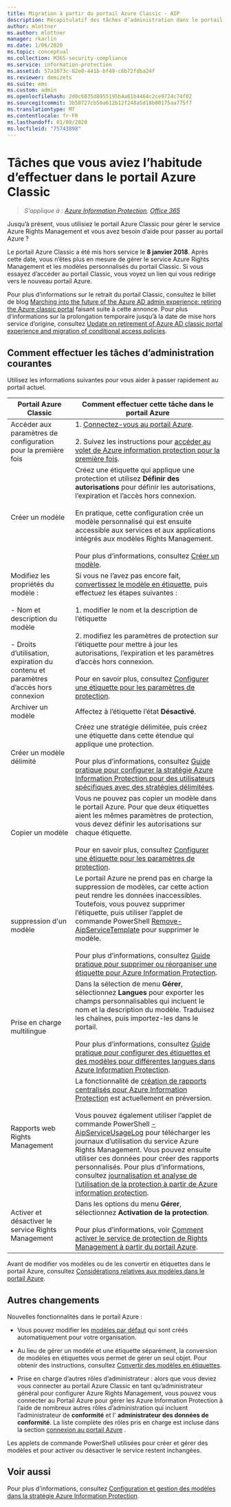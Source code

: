 ```yaml
---
title: Migration à partir du portail Azure Classic - AIP
description: Récapitulatif des tâches d’administration dans le portail Azure que vous aviez l’habitude d’effectuer dans le portail Azure Classic
author: mlottner
ms.author: mlottner
manager: rkarlin
ms.date: 1/06/2020
ms.topic: conceptual
ms.collection: M365-security-compliance
ms.service: information-protection
ms.assetid: 57a1073c-02e0-441b-bf49-c6b72fdba24f
ms.reviewer: demizets
ms.suite: ems
ms.custom: admin
ms.openlocfilehash: 2d0c6035d8955195b4a61b4464c2ce9724c74f02
ms.sourcegitcommit: 3b50727cb50a612b12f248a5d18b00175aa775f7
ms.translationtype: MT
ms.contentlocale: fr-FR
ms.lasthandoff: 01/08/2020
ms.locfileid: "75743898"
---
```

# <a name="tasks-that-you-used-to-do-with-the-azure-classic-portal"></a>Tâches que vous aviez l’habitude d’effectuer dans le portail Azure Classic

>*S’applique à : [Azure Information Protection](https://azure.microsoft.com/pricing/details/information-protection), [Office 365](https://download.microsoft.com/download/E/C/F/ECF42E71-4EC0-48FF-AA00-577AC14D5B5C/Azure_Information_Protection_licensing_datasheet_EN-US.pdf)*


Jusqu’à présent, vous utilisiez le portail Azure Classic pour gérer le service Azure Rights Management et vous avez besoin d’aide pour passer au portail Azure ?

Le portail Azure Classic a été mis hors service le **8 janvier 2018**. Après cette date, vous n’êtes plus en mesure de gérer le service Azure Rights Management et les modèles personnalisés du portail Classic. Si vous essayez d’accéder au portail Classic, vous voyez un lien qui vous redirige vers le nouveau portail Azure.

Pour plus d’informations sur le retrait du portail Classic, consultez le billet de blog [Marching into the future of the Azure AD admin experience: retiring the Azure classic portal](https://cloudblogs.microsoft.com/enterprisemobility/2017/09/18/marching-into-the-future-of-the-azure-ad-admin-experience-retiring-the-azure-classic-portal/) faisant suite à cette annonce. Pour plus d’informations sur la prolongation temporaire jusqu’à la date de mise hors service d’origine, consultez [Update on retirement of Azure AD classic portal experience and migration of conditional access policies](https://cloudblogs.microsoft.com/enterprisemobility/2017/11/29/update-on-retirement-of-azure-ad-classic-portal-experience-and-migration-of-conditional-access-policies/).

## <a name="how-to-do-your-familiar-admin-tasks"></a>Comment effectuer les tâches d’administration courantes

Utilisez les informations suivantes pour vous aider à passer rapidement au portail actuel.

|Portail Azure Classic|Comment effectuer cette tâche dans le portail Azure
|-----------|--------------------|
|Accéder aux paramètres de configuration pour la première fois|1. [Connectez-vous au portail Azure](configure-policy.md#signing-in-to-the-azure-portal).<br /><br />2. Suivez les instructions pour [accéder au volet de Azure information protection pour la première fois](configure-policy.md#to-access-the-azure-information-protection-pane-for-the-first-time).
|Créer un modèle|Créez une étiquette qui applique une protection et utilisez **Définir des autorisations** pour définir les autorisations, l’expiration et l’accès hors connexion. <br /><br />En pratique, cette configuration crée un modèle personnalisé qui est ensuite accessible aux services et aux applications intégrés aux modèles Rights Management.<br /><br />Pour plus d’informations, consultez [Créer un modèle](configure-policy-templates.md#to-create-a-new-template).
|Modifiez les propriétés du modèle : <br /><br />- Nom et description du modèle<br /><br />- Droits d’utilisation, expiration du contenu et paramètres d’accès hors connexion|Si vous ne l’avez pas encore fait, [convertissez le modèle en étiquette](configure-policy-templates.md#to-convert-templates-to-labels), puis effectuez les étapes suivantes :<br /><br />1. modifier le nom et la description de l’étiquette<br /><br />2. modifiez les paramètres de protection sur l’étiquette pour mettre à jour les autorisations, l’expiration et les paramètres d’accès hors connexion.<br /><br />Pour en savoir plus, consultez [Configurer une étiquette pour les paramètres de protection](configure-policy-protection.md#to-configure-a-label-for-protection-settings).
|Archiver un modèle|Affectez à l’étiquette l’état **Désactivé**.
|Créer un modèle délimité|Créez une stratégie délimitée, puis créez une étiquette dans cette étendue qui applique une protection. <br /><br />Pour plus d’informations, consultez [Guide pratique pour configurer la stratégie Azure Information Protection pour des utilisateurs spécifiques avec des stratégies délimitées](configure-policy-scope.md).
|Copier un modèle|Vous ne pouvez pas copier un modèle dans le portail Azure. Pour que deux étiquettes aient les mêmes paramètres de protection, vous devez définir les autorisations sur chaque étiquette. <br /><br />Pour en savoir plus, consultez [Configurer une étiquette pour les paramètres de protection](configure-policy-protection.md#to-configure-a-label-for-protection-settings).
|suppression d'un modèle|Le portail Azure ne prend pas en charge la suppression de modèles, car cette action peut rendre les données inaccessibles. Toutefois, vous pouvez supprimer l’étiquette, puis utiliser l’applet de commande PowerShell [Remove-AipServiceTemplate](/powershell/module/aipservice/remove-aipservicetemplate) pour supprimer le modèle. <br /><br />Pour plus d’informations, consultez [Guide pratique pour supprimer ou réorganiser une étiquette pour Azure Information Protection](configure-policy-delete-reorder.md).
|Prise en charge multilingue|Dans la sélection de menu **Gérer**, sélectionnez **Langues** pour exporter les champs personnalisables qui incluent le nom et la description du modèle. Traduisez les chaînes, puis importez-les dans le portail. <br /><br />Pour plus d’informations, consultez [Guide pratique pour configurer des étiquettes et des modèles pour différentes langues dans Azure Information Protection](configure-policy-languages.md).
|Rapports web Rights Management|La fonctionnalité de [création de rapports centralisés pour Azure Information Protection](reports-aip.md) est actuellement en préversion.<br /><br />Vous pouvez également utiliser l’applet de commande PowerShell [-AipServiceUsageLog](/powershell/module/aipservice/get-aipserviceuserlog) pour télécharger les journaux d’utilisation du service Azure Rights Management. Vous pouvez ensuite utiliser ces données pour créer des rapports personnalisés. Pour plus d’informations, consultez [journalisation et analyse de l’utilisation de la protection à partir de Azure information protection](log-analyze-usage.md).
|Activer et désactiver le service Rights Management|Dans les options du menu **Gérer**, sélectionnez **Activation de la protection**.<br /><br />Pour plus d’informations, voir [Comment activer le service de protection de Rights Management à partir du portail Azure](activate-azure.md).

Avant de modifier vos modèles ou de les convertir en étiquettes dans le portail Azure, consultez [Considérations relatives aux modèles dans le portail Azure](configure-policy-templates.md#considerations-for-templates-in-the-azure-portal).


## <a name="what-else-has-changed"></a>Autres changements

Nouvelles fonctionnalités dans le portail Azure :

- Vous pouvez modifier les [modèles par défaut](configure-policy-templates.md#default-templates) qui sont créés automatiquement pour votre organisation.

- Au lieu de gérer un modèle et une étiquette séparément, la conversion de modèles en étiquettes vous permet de gérer un seul objet. Pour obtenir des instructions, consultez [Convertir des modèles en étiquettes](configure-policy-templates.md#to-convert-templates-to-labels).

- Prise en charge d’autres rôles d’administrateur : alors que vous deviez vous connecter au portail Azure Classic en tant qu’administrateur général pour configurer Azure Rights Management, vous pouvez vous connecter au Portail Azure pour gérer les Azure Information Protection à l’aide de nombreux autres rôles d’administration qui incluent l’administrateur de **conformité** et l' **administrateur des données de conformité**. La liste complète des rôles pris en charge est incluse dans la section [connexion au portail Azure](configure-policy.md#signing-in-to-the-azure-portal) .

Les applets de commande PowerShell utilisées pour créer et gérer des modèles et pour activer ou désactiver le service restent inchangées.

## <a name="see-also"></a>Voir aussi
Pour plus d’informations, consultez [Configuration et gestion des modèles dans la stratégie Azure Information Protection](configure-policy-templates.md).

